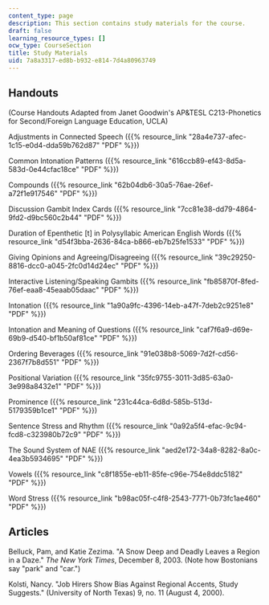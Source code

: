 ```yaml
---
content_type: page
description: This section contains study materials for the course.
draft: false
learning_resource_types: []
ocw_type: CourseSection
title: Study Materials
uid: 7a8a3317-ed8b-b932-e814-7d4a80963749
---
```

## Handouts

(Course Handouts Adapted from Janet Goodwin's AP&TESL C213-Phonetics for Second/Foreign Language Education, UCLA)

Adjustments in Connected Speech ({{% resource_link "28a4e737-afec-1c15-e0d4-dda59b762d87" "PDF" %}})

Common Intonation Patterns ({{% resource_link "616ccb89-ef43-8d5a-583d-0e44cfac18ce" "PDF" %}})

Compounds ({{% resource_link "62b04db6-30a5-76ae-26ef-a72f1e917546" "PDF" %}})

Discussion Gambit Index Cards ({{% resource_link "7cc81e38-dd79-4864-9fd2-d9bc560c2b44" "PDF" %}})

Duration of Epenthetic \[t\] in Polysyllabic American English Words ({{% resource_link "d54f3bba-2636-84ca-b866-eb7b25fe1533" "PDF" %}})

Giving Opinions and Agreeing/Disagreeing ({{% resource_link "39c29250-8816-dcc0-a045-2fc0d14d24ec" "PDF" %}})

Interactive Listening/Speaking Gambits ({{% resource_link "fb85870f-8fed-76ef-eaa8-45eaab05daac" "PDF" %}})

Intonation ({{% resource_link "1a90a9fc-4396-14eb-a47f-7deb2c9251e8" "PDF" %}})

Intonation and Meaning of Questions ({{% resource_link "caf7f6a9-d69e-69b9-d540-bf1b50af81ce" "PDF" %}})

Ordering Beverages ({{% resource_link "91e038b8-5069-7d2f-cd56-2367f7b8d551" "PDF" %}})

Positional Variation ({{% resource_link "35fc9755-3011-3d85-63a0-3e998a8432e1" "PDF" %}})

Prominence ({{% resource_link "231c44ca-6d8d-585b-513d-5179359b1ce1" "PDF" %}})

Sentence Stress and Rhythm ({{% resource_link "0a92a5f4-efac-9c94-fcd8-c323980b72c9" "PDF" %}})

The Sound System of NAE ({{% resource_link "aed2e172-34a8-8282-8a0c-4ea3b5934695" "PDF" %}})

Vowels ({{% resource_link "c8f1855e-eb11-85fe-c96e-754e8ddc5182" "PDF" %}})

Word Stress ({{% resource_link "b98ac05f-c4f8-2543-7771-0b73fc1ae460" "PDF" %}})

## Articles

Belluck, Pam, and Katie Zezima. "A Snow Deep and Deadly Leaves a Region in a Daze." *The New York Times*, December 8, 2003. (Note how Bostonians say "park" and "car.")

Kolsti, Nancy. "Job Hirers Show Bias Against Regional Accents, Study Suggests." (University of North Texas) 9, no. 11 (August 4, 2000).